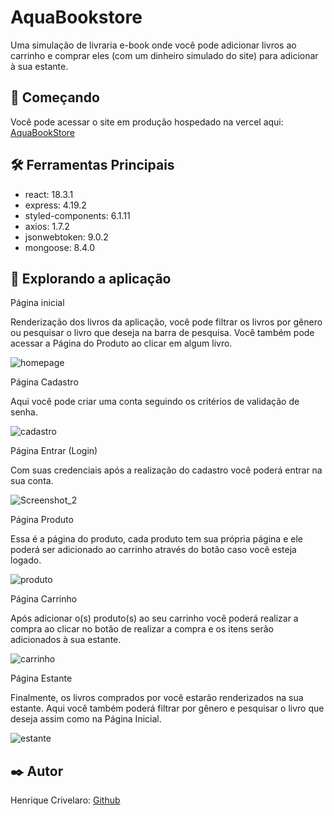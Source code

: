 # AquaBookstore

Uma simulação de livraria e-book onde você pode adicionar livros ao carrinho e comprar eles (com um dinheiro simulado do site) para adicionar à sua estante. 

## 🚀 Começando

Você pode acessar o site em produção hospedado na vercel aqui: [AquaBookStore](https://react-library-frontend-flame.vercel.app/)

## 🛠️ Ferramentas Principais

*  react: 18.3.1
*  express: 4.19.2
*  styled-components: 6.1.11
*  axios: 1.7.2
*  jsonwebtoken: 9.0.2
*  mongoose: 8.4.0

## 🔎 Explorando a aplicação

Página inicial 

Renderização dos livros da aplicação, você pode filtrar os livros por gênero ou pesquisar o livro que deseja na barra de pesquisa. Você também pode acessar a Página do Produto ao clicar em algum livro.

![homepage](https://github.com/user-attachments/assets/f10e9ef0-b14b-4f22-9b7d-e06bdb81a6c1)

Página Cadastro

Aqui você pode criar uma conta seguindo os critérios de validação de senha.

![cadastro](https://github.com/user-attachments/assets/b39a5189-f713-431d-b4cb-9ae88de40e08)

Página Entrar (Login)

Com suas credenciais após a realização do cadastro você poderá entrar na sua conta.

![Screenshot_2](https://github.com/user-attachments/assets/aaf9df2a-d6ad-46a5-a895-5f08d81d8c82)

Página Produto 

Essa é a página do produto, cada produto tem sua própria página e ele poderá ser adicionado ao carrinho através do botão caso você esteja logado.

![produto](https://github.com/user-attachments/assets/6a6bcebe-e89f-44cd-82da-44cc9e5cefe3)

Página Carrinho

Após adicionar o(s) produto(s) ao seu carrinho você poderá realizar a compra ao clicar no botão de realizar a compra e os itens serão adicionados à sua estante.

![carrinho](https://github.com/user-attachments/assets/7ed95050-3ebf-4850-8d3a-bd3909ea5886)

Página Estante

Finalmente, os livros comprados por você estarão renderizados na sua estante. Aqui você também poderá filtrar por gênero e pesquisar o livro que deseja assim como na Página Inicial.

![estante](https://github.com/user-attachments/assets/7bde9b56-a4b9-4961-9609-4083a12664a8)

## ✒️ Autor

Henrique Crivelaro: [Github](https://github.com/crivelarohenrique)
